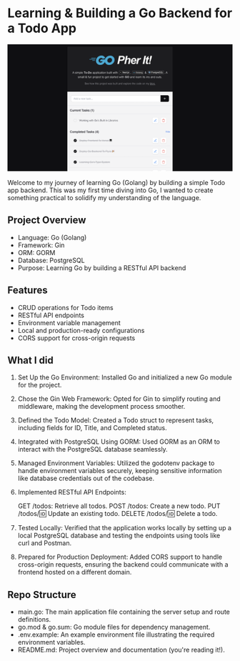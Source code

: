# Learning & Building a Go Backend for a Todo App

![Image](/gopher-todo.png)

Welcome to my journey of learning Go (Golang) by building a simple Todo app backend. This was my first time diving into Go, I wanted to create something practical to solidify my understanding of the language.

## Project Overview
-    Language: Go (Golang)
-    Framework: Gin
-    ORM: GORM
-    Database: PostgreSQL
-    Purpose: Learning Go by building a RESTful API backend

## Features

- CRUD operations for Todo items
- RESTful API endpoints
- Environment variable management
- Local and production-ready configurations
- CORS support for cross-origin requests

## What I did

1. Set Up the Go Environment: Installed Go and initialized a new Go module for the project.

2. Chose the Gin Web Framework: Opted for Gin to simplify routing and middleware, making the development process smoother.

3. Defined the Todo Model: Created a Todo struct to represent tasks, including fields for ID, Title, and Completed status.

4. Integrated with PostgreSQL Using GORM: Used GORM as an ORM to interact with the PostgreSQL database seamlessly.

5. Managed Environment Variables: Utilized the godotenv package to handle environment variables securely, keeping sensitive information like database credentials out of the codebase.

6. Implemented RESTful API Endpoints:

    GET /todos: Retrieve all todos.
    POST /todos: Create a new todo.
    PUT /todos/:id: Update an existing todo.
    DELETE /todos/:id: Delete a todo.

7. Tested Locally: Verified that the application works locally by setting up a local PostgreSQL database and testing the endpoints using tools like curl and Postman.

8. Prepared for Production Deployment: Added CORS support to handle cross-origin requests, ensuring the backend could communicate with a frontend hosted on a different domain.

## Repo Structure

- main.go: The main application file containing the server setup and route definitions.
- go.mod & go.sum: Go module files for dependency management.
- .env.example: An example environment file illustrating the required environment variables.
- README.md: Project overview and documentation (you're reading it!).